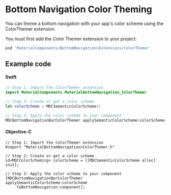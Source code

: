 <!--docs:
title: "Color Theming"
layout: detail
section: components
excerpt: "How to theme Bottom Navigation using the Material Design color system."
iconId: bottom_navigation
path: /catalog/bottomnavigation/color-theming/
-->

# Bottom Navigation Color Theming

You can theme a bottom navigation with your app's color scheme using the ColorThemer extension.

You must first add the Color Themer extension to your project:

```bash
pod 'MaterialComponents/BottomNavigation+Extensions/ColorThemer'
```

## Example code

<!--<div class="material-code-render" markdown="1">-->
#### Swift
```swift
// Step 1: Import the ColorThemer extension
import MaterialComponents.MaterialBottomNavigation_ColorThemer

// Step 2: Create or get a color scheme
let colorScheme = MDCSemanticColorScheme()

// Step 3: Apply the color scheme to your component
MDCBottomNavigationBarColorThemer.applySemanticColorScheme(colorScheme, to: component)
```

#### Objective-C

```objc
// Step 1: Import the ColorThemer extension
#import "MaterialBottomNavigation+ColorThemer.h"

// Step 2: Create or get a color scheme
id<MDCColorScheming> colorScheme = [[MDCSemanticColorScheme alloc] init];

// Step 3: Apply the color scheme to your component
[MDCBottomNavigationBarColorThemer applySemanticColorScheme:colorScheme
     toBottomNavigation:component];
```
<!--</div>-->
